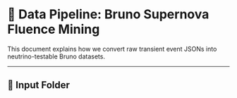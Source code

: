 # 📜 Data Pipeline: Bruno Supernova Fluence Mining

This document explains how we convert raw transient event JSONs into neutrino-testable Bruno datasets.

---

## 📁 Input Folder

